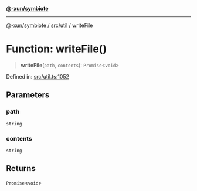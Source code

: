 [**@-xun/symbiote**](../../../README.md)

***

[@-xun/symbiote](../../../README.md) / [src/util](../README.md) / writeFile

# Function: writeFile()

> **writeFile**(`path`, `contents`): `Promise`\<`void`\>

Defined in: [src/util.ts:1052](https://github.com/Xunnamius/symbiote/blob/1214379b104dd598631a5db52a98adbb1a28dfdf/src/util.ts#L1052)

## Parameters

### path

`string`

### contents

`string`

## Returns

`Promise`\<`void`\>
